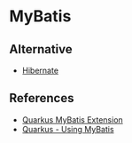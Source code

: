 # MyBatis

## Alternative

- [Hibernate](/hibernate.md)

## References

- [Quarkus MyBatis Extension](https://github.com/quarkiverse/quarkus-mybatis)
- [Quarkus - Using MyBatis](https://quarkiverse.github.io/quarkiverse-docs/quarkus-mybatis/dev/index.html)
